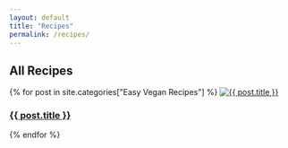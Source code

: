 ```yaml
---
layout: default
title: "Recipes"
permalink: /recipes/
---
```


## All Recipes

<div class="gallery-grid">
  {% for post in site.categories["Easy Vegan Recipes"] %}
    <a href="{{ post.url }}" class="gallery-item">
      <img src="{{ post.image }}" alt="{{ post.title }}">
      <h3>{{ post.title }}</h3>
    </a>
  {% endfor %}
</div>
